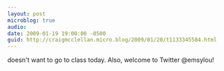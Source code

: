 ```yaml
---
layout: post
microblog: true
audio: 
date: 2009-01-19 19:00:00 -0500
guid: http://craigmcclellan.micro.blog/2009/01/20/t1133345584.html
---
```

doesn't want to go to class today. Also, welcome to Twitter @emsylou!
